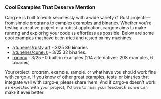 
### Cool Examples That Deserve Mention

Cargo‑e is built to work seamlessly with a wide variety of Rust projects—from simple programs to complex examples and binaries. Whether you're testing a creative project or a robust application, cargo‑e aims to make running and exploring your code as effortless as possible. Below are some cool examples that have been tried and tested on my machines:

- [altunenes/rusty_art](https://github.com/altunenes/rusty_art) - 3/25 86 binaries.
- [altunenes/cuneus](https://github.com/altunenes/cuneus) - 3/25 32 binaries.
- [nannou](https://github.com/nannou-org/nannou) - 3/25 - 0 built-in examples (214 alternatives: 208 examples, 6 binaries)

Your project, program, example, sample, or what have you should work fine with cargo‑e. If you know of other great examples, tests, or binaries that integrate well with cargo‑e, please share them. And if cargo‑e doesn't work as expected with your project, I'd love to hear your feedback so we can make it even better.
